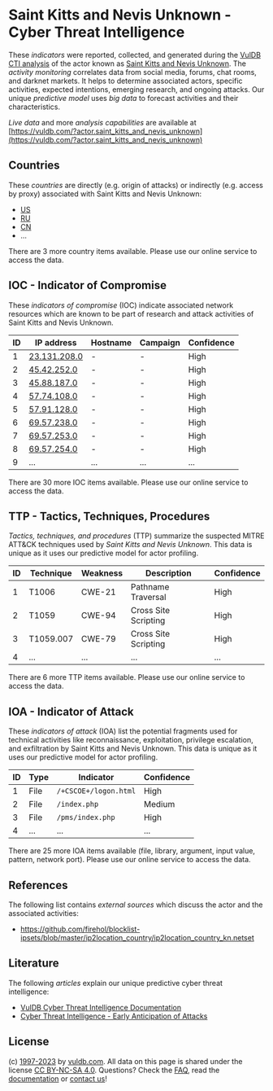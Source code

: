 # Saint Kitts and Nevis Unknown - Cyber Threat Intelligence

These _indicators_ were reported, collected, and generated during the [VulDB CTI analysis](https://vuldb.com/?kb.cti) of the actor known as [Saint Kitts and Nevis Unknown](https://vuldb.com/?actor.saint_kitts_and_nevis_unknown). The _activity monitoring_ correlates data from social media, forums, chat rooms, and darknet markets. It helps to determine associated actors, specific activities, expected intentions, emerging research, and ongoing attacks. Our unique _predictive model_ uses _big data_ to forecast activities and their characteristics.

_Live data_ and more _analysis capabilities_ are available at [https://vuldb.com/?actor.saint_kitts_and_nevis_unknown](https://vuldb.com/?actor.saint_kitts_and_nevis_unknown)

## Countries

These _countries_ are directly (e.g. origin of attacks) or indirectly (e.g. access by proxy) associated with Saint Kitts and Nevis Unknown:

* [US](https://vuldb.com/?country.us)
* [RU](https://vuldb.com/?country.ru)
* [CN](https://vuldb.com/?country.cn)
* ...

There are 3 more country items available. Please use our online service to access the data.

## IOC - Indicator of Compromise

These _indicators of compromise_ (IOC) indicate associated network resources which are known to be part of research and attack activities of Saint Kitts and Nevis Unknown.

ID | IP address | Hostname | Campaign | Confidence
-- | ---------- | -------- | -------- | ----------
1 | [23.131.208.0](https://vuldb.com/?ip.23.131.208.0) | - | - | High
2 | [45.42.252.0](https://vuldb.com/?ip.45.42.252.0) | - | - | High
3 | [45.88.187.0](https://vuldb.com/?ip.45.88.187.0) | - | - | High
4 | [57.74.108.0](https://vuldb.com/?ip.57.74.108.0) | - | - | High
5 | [57.91.128.0](https://vuldb.com/?ip.57.91.128.0) | - | - | High
6 | [69.57.238.0](https://vuldb.com/?ip.69.57.238.0) | - | - | High
7 | [69.57.253.0](https://vuldb.com/?ip.69.57.253.0) | - | - | High
8 | [69.57.254.0](https://vuldb.com/?ip.69.57.254.0) | - | - | High
9 | ... | ... | ... | ...

There are 30 more IOC items available. Please use our online service to access the data.

## TTP - Tactics, Techniques, Procedures

_Tactics, techniques, and procedures_ (TTP) summarize the suspected MITRE ATT&CK techniques used by _Saint Kitts and Nevis Unknown_. This data is unique as it uses our predictive model for actor profiling.

ID | Technique | Weakness | Description | Confidence
-- | --------- | -------- | ----------- | ----------
1 | T1006 | CWE-21 | Pathname Traversal | High
2 | T1059 | CWE-94 | Cross Site Scripting | High
3 | T1059.007 | CWE-79 | Cross Site Scripting | High
4 | ... | ... | ... | ...

There are 6 more TTP items available. Please use our online service to access the data.

## IOA - Indicator of Attack

These _indicators of attack_ (IOA) list the potential fragments used for technical activities like reconnaissance, exploitation, privilege escalation, and exfiltration by Saint Kitts and Nevis Unknown. This data is unique as it uses our predictive model for actor profiling.

ID | Type | Indicator | Confidence
-- | ---- | --------- | ----------
1 | File | `/+CSCOE+/logon.html` | High
2 | File | `/index.php` | Medium
3 | File | `/pms/index.php` | High
4 | ... | ... | ...

There are 25 more IOA items available (file, library, argument, input value, pattern, network port). Please use our online service to access the data.

## References

The following list contains _external sources_ which discuss the actor and the associated activities:

* https://github.com/firehol/blocklist-ipsets/blob/master/ip2location_country/ip2location_country_kn.netset

## Literature

The following _articles_ explain our unique predictive cyber threat intelligence:

* [VulDB Cyber Threat Intelligence Documentation](https://vuldb.com/?kb.cti)
* [Cyber Threat Intelligence - Early Anticipation of Attacks](https://www.scip.ch/en/?labs.20201022)

## License

(c) [1997-2023](https://vuldb.com/?kb.changelog) by [vuldb.com](https://vuldb.com/?kb.about). All data on this page is shared under the license [CC BY-NC-SA 4.0](https://creativecommons.org/licenses/by-nc-sa/4.0/). Questions? Check the [FAQ](https://vuldb.com/?kb.faq), read the [documentation](https://vuldb.com/?kb) or [contact us](https://vuldb.com/?contact)!
